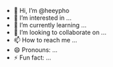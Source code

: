- 👋 Hi, I’m @heeypho
- 👀 I’m interested in ...
- 🌱 I’m currently learning ...
- 💞️ I’m looking to collaborate on ...
- 📫 How to reach me ...
- 😄 Pronouns: ...
- ⚡ Fun fact: ...

<!---
heeypho/heeypho is a ✨ special ✨ repository because its `README.md` (this file) appears on your GitHub profile.
You can click the Preview link to take a look at your changes.
--->
